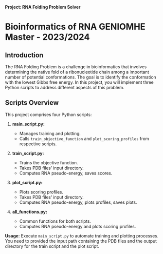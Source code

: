 **Project: RNA Folding Problem Solver**

# Bioinformatics of RNA GENIOMHE Master - 2023/2024

## Introduction
The RNA Folding Problem is a challenge in bioinformatics that involves determining the native fold of a ribonucleotide chain among a important number of potential conformations. The goal is to identify the conformation with the lowest Gibbs free energy. In this project, you will implement three Python scripts to address different aspects of this problem.

## Scripts Overview
This project comprises four Python scripts:

1. **main_script.py:**
   - Manages training and plotting.
   - Calls `train_objective_function` and `plot_scoring_profiles` from respective scripts.

2. **train_script.py:**
   - Trains the objective function.
   - Takes PDB files' input directory.
   - Computes RNA pseudo-energy, saves scores.

3. **plot_script.py:**
   - Plots scoring profiles.
   - Takes PDB files' input directory.
   - Computes RNA pseudo-energy, plots profiles, saves plots.

4. **all_functions.py:**
   - Common functions for both scripts.
   - Computes RNA pseudo-energy and plots scoring profiles.

**Usage:**
Execute `main_script.py` to automate training and plotting processes. You need to provided the input path containing the PDB files and the output directory for the train script and the plot script.


